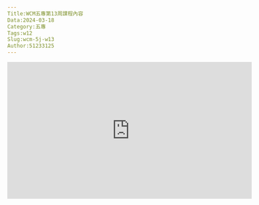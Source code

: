 ```yaml
---
Title:WCM五專第13周課程內容
Data:2024-03-18
Category:五專
Tags:w12
Slug:wcm-5j-w13
Author:51233125
---
```

<iframe width="560" height="315" src="https://www.youtube.com/embed/22H_RiLZINE?si=n5WPE3QIm_FYBLqd" title="YouTube video player" frameborder="0" allow="accelerometer; autoplay; clipboard-write; encrypted-media; gyroscope; picture-in-picture; web-share" referrerpolicy="strict-origin-when-cross-origin" allowfullscreen></iframe>